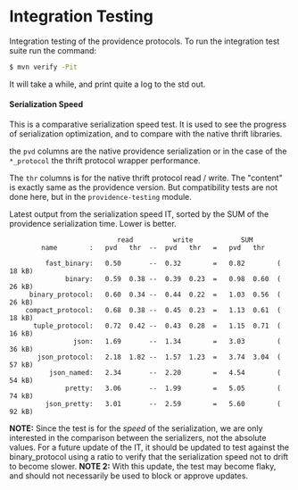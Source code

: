 Integration Testing
===================

Integration testing of the providence protocols. To run the integration test
suite run the command:

```sh
$ mvn verify -Pit
```

It will take a while, and print quite a log to the std out.

#### Serialization Speed

This is a comparative serialization speed test. It is used to see the progress of
serialization optimization, and to compare with the native thrift libraries.

the `pvd` columns are the native providence serialization or in the case of the
`*_protocol` the thrift protocol wrapper performance.

The `thr` columns is for the native thrift protocol read / write. The "content" is
exactly same as the providence version. But compatibility tests are not done here,
but in the `providence-testing` module.

Latest output from the serialization speed IT, sorted by the SUM of the providence
serialization time. Lower is better.

```
                           read          write            SUM
        name        :   pvd   thr  --  pvd   thr   =   pvd   thr

         fast_binary:   0.50       --  0.32        =   0.82        ( 18 kB)
              binary:   0.59  0.38 --  0.39  0.23  =   0.98  0.60  ( 26 kB)
     binary_protocol:   0.60  0.34 --  0.44  0.22  =   1.03  0.56  ( 26 kB)
    compact_protocol:   0.68  0.38 --  0.45  0.23  =   1.13  0.61  ( 18 kB)
      tuple_protocol:   0.72  0.42 --  0.43  0.28  =   1.15  0.71  ( 16 kB)
                json:   1.69       --  1.34        =   3.03        ( 36 kB)
       json_protocol:   2.18  1.82 --  1.57  1.23  =   3.74  3.04  ( 57 kB)
          json_named:   2.34       --  2.20        =   4.54        ( 54 kB)
              pretty:   3.06       --  1.99        =   5.05        ( 74 kB)
         json_pretty:   3.01       --  2.59        =   5.60        ( 92 kB)
```

**NOTE:** Since the test is for the *speed* of the serialization, we are only
interested in the comparison between the serializers, not the absolute values.
For a future update of the IT, it should be updated to test against the
binary_protocol using a ratio to verify that the serialization speed not to
drift to become slower. **NOTE 2:** With this update, the test may become flaky,
and should not necessarily be used to block or approve updates.
